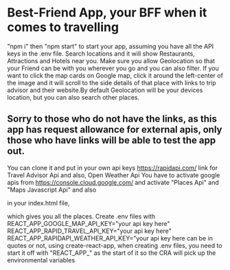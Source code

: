 # Best-Friend App, your BFF when it comes to travelling

"npm i" then "npm start" to start your app, assuming you have all the API keys in the .env file.
Search locations and it will show Restaurants, Attractions and Hotels near you. 
Make sure you allow Geolocation so that your Friend can be with you wherever you go and you can also filter.
If you want to click the map cards on Google map, click it around the left-center of the image and it will scroll to the side details of that place with links to trip advisor and their website.By default Geolocation will be your devices location, but you can also search other places.

## Sorry to those who do not have the links, as this app has request allowance for external apis, only those who have links will be able to test the app out.

You can clone it and put in your own api keys
https://rapidapi.com/ 
link for Travel Advisor Api and also, Open Weather Api
You have to activate google apis from https://console.cloud.google.com/
and activate "Places Api" and "Maps Javascript Api" and also
<script src="https://maps.googleapis.com/maps/api/js?v=3.exp&libraries=geometry,drawing,places&key=%REACT_APP_GOOGLE_MAP_API_KEY%"></script> in your index.html file, 
which gives you all the places. Create .env files with REACT_APP_GOOGLE_MAP_API_KEY="your api key here"
REACT_APP_RAPID_TRAVEL_API_KEY="your api key here"
REACT_APP_RAPIDAPI_WEATHER_API_KEY="your api key here
can be in quotes or not, using create-react-app, when creating .env files, you need to start it off with "REACT_APP_" as the start of it so the CRA will pick up the environmental variables